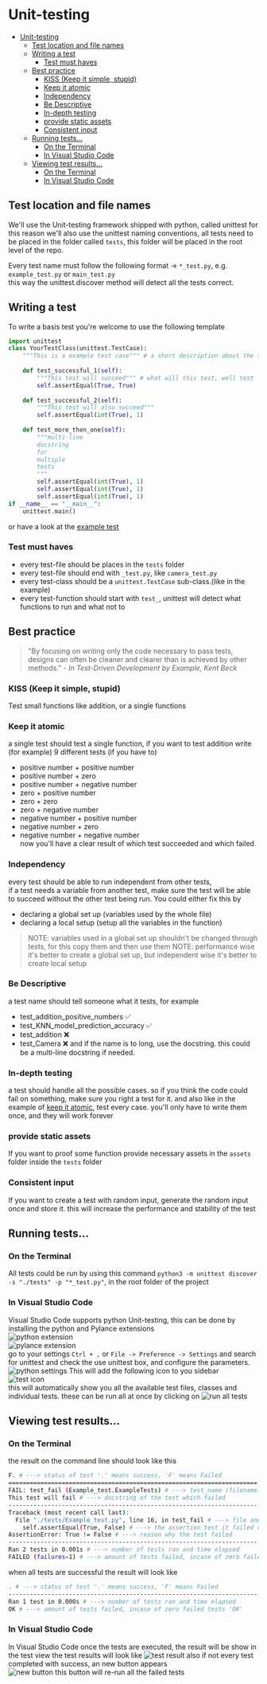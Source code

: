 # Unit-testing
- [Unit-testing](#unit-testing)
  - [Test location and file names](#test-location-and-file-names)
  - [Writing a test](#writing-a-test)
    - [Test must haves](#test-must-haves)
  - [Best practice](#best-practice)
    - [KISS (Keep it simple, stupid)](#kiss-keep-it-simple-stupid)
    - [Keep it atomic](#keep-it-atomic)
    - [Independency](#independency)
    - [Be Descriptive](#be-descriptive)
    - [In-depth testing](#in-depth-testing)
    - [provide static assets](#provide-static-assets)
    - [Consistent input](#consistent-input)
  - [Running tests...](#running-tests)
    - [On the Terminal](#on-the-terminal)
    - [In Visual Studio Code](#in-visual-studio-code)
  - [Viewing test results...](#viewing-test-results)
    - [On the Terminal](#on-the-terminal-1)
    - [In Visual Studio Code](#in-visual-studio-code-1)

## Test location and file names
We'll use the Unit-testing framework shipped with python, called unittest
for this reason we'll also use the unittest naming conventions,
all tests need to be placed in the folder called `tests`, this folder will be placed in the root level of the repo.  

Every test name must follow the following format -> `*_test.py`, e.g. `example_test.py` or `main_test.py`  
this way the unittest.discover method will detect all the tests correct.

## Writing a test
To write a basis test you're welcome to use the following template
```py
import unittest
class YourTestClass(unittest.TestCase):
    """This is a example test case""" # a short description about the test cases, what focus does it provide(performance tests | accuracy tests | basic functionality tests)
    
    def test_successful_1(self): 
        """This test will succeed""" # what will this test, well test
        self.assertEqual(True, True)
    
    def test_successful_2(self):
        """This test will also succeed"""
        self.assertEqual(int(True), 1)
    
    def test_more_then_one(self):
        """multi-line
        docstring
        for
        multiple
        tests
        """
        self.assertEqual(int(True), 1)
        self.assertEqual(int(True), 1)
        self.assertEqual(int(True), 1)
if __name__ == "__main__":
    unittest.main()
```
or have a look at the [example test](tests/Example_test.py)
### Test must haves
- every test-file should be places in the `tests` folder
- every test-file should end with `_test.py`, like `camera_test.py` 
- every test-class should be a `unittest.TestCase` sub-class.(like in the example)
- every test-function should start with `test_`, unittest will detect what functions to run and what not to

## Best practice
<!-- https://stackify.com/unit-testing-basics-best-practices/ -->
<!-- https://docs.microsoft.com/en-us/dotnet/core/testing/unit-testing-best-practices -->
<!-- https://riptutorial.com/unit-testing/topic/6074/unit-testing--best-practices -->
<!-- https://www.parasoft.com/unit-testing-best-practices-getting-the-most-out-of-your-test-automation -->
> "By focusing on writing only the code necessary to pass tests, designs can often be cleaner and clearer than is achieved by other methods." - *In Test-Driven Development by Example, Kent Beck*
### KISS (Keep it simple, stupid)
Test small functions like addition, or a single functions
### Keep it atomic
a single test should test a single function, if you want to test addition
write (for example) 9 different tests (if you have to)
- positive number + positive number
- positive number + zero
- positive number + negative number
- zero + positive number
- zero + zero
- zero + negative number
- negative number + positive number
- negative number + zero
- negative number + negative number  
now you'll have a clear result of which test succeeded and which failed.
### Independency
every test should be able to run independent from other tests,  
if a test needs a variable from another test, make sure the test will be able to succeed without the other test being run. 
You could either fix this by
- declaring a global set up (variables used by the whole file)
- declaring a local setup (setup all the variables in the function)
> NOTE: variables used in a global set up shouldn't be changed through tests, for this copy them and then use them
> NOTE: performance wise it's better to create a global set up, but independent wise it's better to create local setup
### Be Descriptive
a test name should tell someone what it tests, for example
- test_addition_positive_numbers ✅
- test_KNN_model_prediction_accuracy ✅
- test_addition ❌
- test_Camera ❌
and if the name is to long, use the docstring. this could be a multi-line docstring if needed.
### In-depth testing
a test should handle all the possible cases. so if you think the code could fail on something, make sure you right a test for it.
and also like in the example of [keep it atomic](#keep-it-atomic), test every case. you'll only have to write them once, and they will work forever
### provide static assets
If you want to proof some function provide necessary assets in the `assets` folder inside the `tests` folder
### Consistent input
If you want to create a test with random input, generate the random input once and store it. this will increase the performance and stability of the test

## Running tests...
### On the Terminal
All tests could be run by using this command `python3 -m unittest discover -s "./tests" -p "*_test.py"`, in the root folder of the project
### In Visual Studio Code
Visual Studio Code supports python Unit-testing, this can be done by installing the python and Pylance extensions  
![python extension](../assets/extension_python.jpg)  
![pylance extension](../assets/extension_pylance.jpg)  
go to your settings `Ctrl + ,` or `File -> Preference -> Settings` and search for unittest and check the use unittest box, and configure the parameters.
![python settings](../assets/settings_python.jpg)
This will add the following icon to you sidebar  
![test icon](../assets/test_icon.jpg)  
this will automatically show you all the available test files, classes and individual tests. these can be run all at once by clicking on ![run all tests](../assets/run_all_tests.jpg)

## Viewing test results...
### On the Terminal
the result on the command line should look like this
```bash
F. # ---> status of test '.' means success, 'F' means Failed
======================================================================
FAIL: test_fail (Example_test.ExampleTests) # ---> test_name (filename.class_name)
This test will fail # ---> docstring of the test which failed 
----------------------------------------------------------------------
Traceback (most recent call last):
  File "./tests/Example_test.py", line 16, in test_fail # ---> file and line number
    self.assertEqual(True, False) # ---> the assertion test it failed on
AssertionError: True != False # ---> reason why the test failed
----------------------------------------------------------------------
Ran 2 tests in 0.001s # ---> number of tests ran and time elapsed
FAILED (failures=1) # ---> amount of tests failed, incase of zero failed tests 'OK'
```  
when all tests are successful the result will look like  
```bash
. # ---> status of test '.' means success, 'F' means Failed
----------------------------------------------------------------------
Ran 1 test in 0.000s # ---> number of tests ran and time elapsed
OK # ---> amount of tests failed, incase of zero failed tests 'OK'
```
### In Visual Studio Code
In Visual Studio Code once the tests are executed, the result will be show in the test view 
the test results will look like ![test result](./../assets/VSCODE_test_result.jpg)
also if not every test completed with success, an new button appears  
![new button](../assets/run_failed_tests.jpg)
this button will re-run all the failed tests

